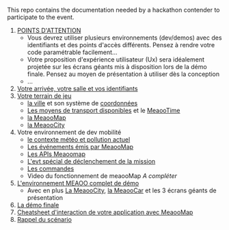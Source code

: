 This repo contains the documentation needed by a hackathon contender to participate to the event.

1. [POINTS D'ATTENTION](attention.md)
    - Vous devrez utiliser plusieurs environnements (dev/demos) avec des identifiants et des points d'accès différents. Pensez  à rendre votre code paramétrable facilement...
    - Votre proposition d'expérience utilisateur (Ux) sera idéalement projetée sur les écrans géants mis à disposition lors de la démo finale. Pensez au moyen de présentation à utiliser dès la conception
    - ...
1. [Votre arrivée, votre salle et vos identifiants](startup.md)
1. [Votre terrain de jeu](concepts.md)
    - [la ville](concepts.md#ville) et son système de [coordonnées](concepts.md#coord)
    - [Les moyens de transport disponibles](concepts.md#vehicle_type) et le [MeaooTime](concepts.md#meaootime)
    - [la MeaooMap](concepts.md#map)
    - [la MeaooCity](concepts.md#city)
1. Votre environnement de dev mobilité
    - [le contexte météo et pollution actuel](context.md)
    - [Les événements émis par MeaooMap](events.md) 
    - [Les APIs Meaoomap](api.md)
    - [L'evt spécial de déclenchement de la mission](events.md#missionstart)
    - [Les commandes](command.md) 
    - Video du fonctionnement de meaooMap *A compléter*
1. [L'environnement MEAOO complet de démo](demo.md)
    - Avec en plus [La MeaooCity](concepts.md#city), [la MeaooCar](car.md) et les 3 écrans géants de présentation
1. [La démo finale](demo.md#finale)
1. [Cheatsheet d'interaction de votre application avec MeaooMap](interactionschema.md)
1. [Rappel du scénario](scenario.md)

